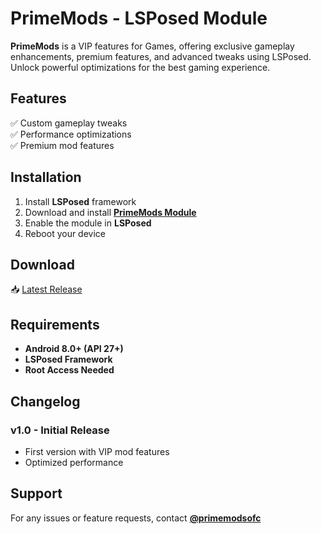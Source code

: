 # PrimeMods - LSPosed Module  

**PrimeMods** is a VIP features for Games, offering exclusive gameplay enhancements, premium features, and advanced tweaks using LSPosed. Unlock powerful optimizations for the best gaming experience.  

## Features  
✅ Custom gameplay tweaks  
✅ Performance optimizations  
✅ Premium mod features  

## Installation  
1. Install **LSPosed** framework  
2. Download and install **[PrimeMods Module](https://github.com/Xposed-Modules-Repo/com.toxic.prime.ff/releases)**  
3. Enable the module in **LSPosed**  
4. Reboot your device  

## Download  
📥 [Latest Release](https://github.com/Xposed-Modules-Repo/com.toxic.prime.ff/releases/download/2-2.0/release-v2.apk)  

## Requirements  
- **Android 8.0+ (API 27+)**  
- **LSPosed Framework**  
- **Root Access Needed**  

## Changelog  
### v1.0 - Initial Release  
- First version with VIP mod features  
- Optimized performance  

## Support  
For any issues or feature requests, contact **[@primemodsofc](https://t.me/+HQVJ5ZF6yPtiNzI9)**
